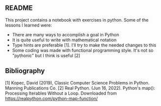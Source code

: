 ## README

This project contains a notebook with exercises in python. Some of the lessons I learned were:

- There are many ways to accomplish a goal in Python
- It is quite useful to write with mathematical notation
- Type hints are preferable [1]. I'll try to make the needed changes to this
- Some coding was made with functional programming style. It's not so "pythonic" 
but I think is useful [2]

## Bibliography
[1] Kopec, David (2019), Classic Computer Science Problems in Python. Manning Publications Co.
[2] Real Python. (Jun 16, 2022). Python's map(): Processing Iterables Without a Loop. Downloaded from https://realpython.com/python-map-function/
